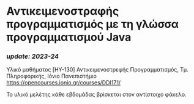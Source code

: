 # Αντικειμενοστραφής προγραμματισμός με τη γλώσσα προγραμματισμού Java
### _update: 2023-24_

Υλικό μαθήματος [HY-130] Αντικειμενοστρεφής Προγραμματισμός, Τμ. Πληροφορικής, Ιόνιο Πανεπιστήμιο  
https://opencourses.ionio.gr/courses/DDI171/

Το υλικό μελέτης κάθε εβδομάδας βρίσκεται στον αντίστοιχο φάκελο.
